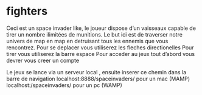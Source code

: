 # fighters

Ceci est un space invader like, le joueur dispose d’un vaisseaux capable de tirer un nombre ilimitées de munitions. 
Le but ici est de traverser notre univers de map en map en detruisant tous les ennemis que vous rencontrez.
Pour se deplacer vous utiliserez les fleches directionelles
Pour tirer vous utiliserez la barre espace 
Pour acceder au jeux tout d’abord vous devrer vous creer un compte

Le jeux se lance via un serveur local , ensuite inserer ce chemin dans la barre de navigation localhost:8888/spaceinvaders/ pour un mac (MAMP)
                  localhost:/spaceinvaders/  pour un pc (WAMP)
